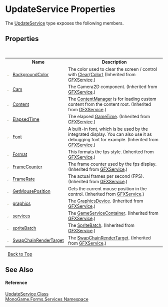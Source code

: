 # UpdateService Properties
 

The <a href="b3320f0f-601f-9074-20d6-72d4bd7626d6">UpdateService</a> type exposes the following members.


## Properties
&nbsp;<table><tr><th></th><th>Name</th><th>Description</th></tr><tr><td>![Public property](media/pubproperty.gif "Public property")</td><td><a href="b7e4a968-30f9-4a35-4057-d798b9f51d17">BackgroundColor</a></td><td>
The color used to clear the screen / control with <a href="http://msdn2.microsoft.com/en-us/library/ff433733" target="_blank">Clear(Color)</a>
 (Inherited from <a href="843019aa-13ba-6e12-701f-4f88fdd1092a">GFXService</a>.)</td></tr><tr><td>![Public property](media/pubproperty.gif "Public property")</td><td><a href="beedf02f-80fb-75e8-86a1-5a11cec21897">Cam</a></td><td>
The Camera2D component.
 (Inherited from <a href="843019aa-13ba-6e12-701f-4f88fdd1092a">GFXService</a>.)</td></tr><tr><td>![Public property](media/pubproperty.gif "Public property")</td><td><a href="ed80423c-b251-24a6-d9a2-4ad1ec530b2d">Content</a></td><td>
The <a href="http://msdn2.microsoft.com/en-us/library/bb195436" target="_blank">ContentManager</a> is for loading custom content from the content root.
 (Inherited from <a href="843019aa-13ba-6e12-701f-4f88fdd1092a">GFXService</a>.)</td></tr><tr><td>![Public property](media/pubproperty.gif "Public property")</td><td><a href="6ebf50ae-ba43-edb1-a73d-ed7460f02047">ElapsedTime</a></td><td>
The elapsed <a href="http://msdn2.microsoft.com/en-us/library/bb197031" target="_blank">GameTime</a>.
 (Inherited from <a href="843019aa-13ba-6e12-701f-4f88fdd1092a">GFXService</a>.)</td></tr><tr><td>![Public property](media/pubproperty.gif "Public property")</td><td><a href="83111b74-7514-51ec-9bd9-b865afe930b4">Font</a></td><td>
A built-in font, which is be used by the integrated display. You can also use it as debugging font for example.
 (Inherited from <a href="843019aa-13ba-6e12-701f-4f88fdd1092a">GFXService</a>.)</td></tr><tr><td>![Public property](media/pubproperty.gif "Public property")</td><td><a href="ce3a6607-b7e7-0e4a-bcb4-1afe79cdde82">Format</a></td><td>
This formats the fps style.
 (Inherited from <a href="843019aa-13ba-6e12-701f-4f88fdd1092a">GFXService</a>.)</td></tr><tr><td>![Public property](media/pubproperty.gif "Public property")</td><td><a href="0730b07a-99fb-c7b4-2603-cb0bc175af0a">FrameCounter</a></td><td>
The frame counter used by the fps display.
 (Inherited from <a href="843019aa-13ba-6e12-701f-4f88fdd1092a">GFXService</a>.)</td></tr><tr><td>![Public property](media/pubproperty.gif "Public property")</td><td><a href="321787b7-1159-99dc-dc9d-fc8f94aaaa8a">FrameRate</a></td><td>
The actual frames per second (FPS).
 (Inherited from <a href="843019aa-13ba-6e12-701f-4f88fdd1092a">GFXService</a>.)</td></tr><tr><td>![Public property](media/pubproperty.gif "Public property")</td><td><a href="2611d2b2-5fb0-0ed7-84c8-a99b6ebd377f">GetMousePosition</a></td><td>
Gets the current mouse position in the control.
 (Inherited from <a href="843019aa-13ba-6e12-701f-4f88fdd1092a">GFXService</a>.)</td></tr><tr><td>![Public property](media/pubproperty.gif "Public property")</td><td><a href="f6c73904-cf49-3e0c-0d50-751f99f6e957">graphics</a></td><td>
The <a href="http://msdn2.microsoft.com/en-us/library/bb197329" target="_blank">GraphicsDevice</a>.
 (Inherited from <a href="843019aa-13ba-6e12-701f-4f88fdd1092a">GFXService</a>.)</td></tr><tr><td>![Public property](media/pubproperty.gif "Public property")</td><td><a href="171c9e6b-91b8-1205-a370-db9daeed85e4">services</a></td><td>
The <a href="http://msdn2.microsoft.com/en-us/library/bb197028" target="_blank">GameServiceContainer</a>.
 (Inherited from <a href="843019aa-13ba-6e12-701f-4f88fdd1092a">GFXService</a>.)</td></tr><tr><td>![Public property](media/pubproperty.gif "Public property")</td><td><a href="6b508b95-602e-e2ca-a9ec-18344e232893">spriteBatch</a></td><td>
The <a href="http://msdn2.microsoft.com/en-us/library/bb199034" target="_blank">SpriteBatch</a>.
 (Inherited from <a href="843019aa-13ba-6e12-701f-4f88fdd1092a">GFXService</a>.)</td></tr><tr><td>![Public property](media/pubproperty.gif "Public property")</td><td><a href="ab51da12-54af-622f-537e-658c745fa339">SwapChainRenderTarget</a></td><td>
The <a href="ab51da12-54af-622f-537e-658c745fa339">SwapChainRenderTarget</a>.
 (Inherited from <a href="843019aa-13ba-6e12-701f-4f88fdd1092a">GFXService</a>.)</td></tr></table>&nbsp;
<a href="#updateservice-properties">Back to Top</a>

## See Also


#### Reference
<a href="b3320f0f-601f-9074-20d6-72d4bd7626d6">UpdateService Class</a><br /><a href="0e732159-5c83-72a0-ba31-6e6659d34a21">MonoGame.Forms.Services Namespace</a><br />